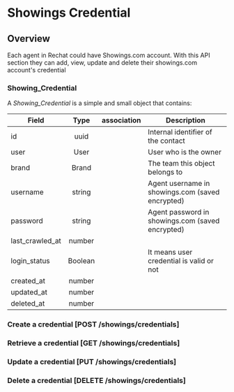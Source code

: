# Showings Credential

## Overview
Each agent in Rechat could have Showings.com account. With this API section they can add, view, update and delete their showings.com account's credential

### Showing_Credential
A _Showing_Credential_ is a simple and small object that contains:

Field                   | Type          | association        | Description
------------------------|:-------------:|--------------------|------------------------------------------------------------------------
id                      | uuid          |                    | Internal identifier of the contact
user                    | User          |                    | User who is the owner
brand                   | Brand         |                    | The team this object belongs to
username                | string        |                    | Agent username in showings.com (saved encrypted)
password                | string        |                    | Agent password in showings.com (saved encrypted)
last_crawled_at         | number        |                    |
login_status            | Boolean       |                    | It means user credential is valid or not
created_at              | number        |                    |
updated_at              | number        |                    |
deleted_at              | number        |                    |


### Create a credential [POST /showings/credentials]
<!-- include(tests/showings/createCredential.md) -->

### Retrieve a credential [GET /showings/credentials]
<!-- include(tests/showings/getCredential.md) -->

### Update a credential [PUT /showings/credentials]
<!-- include(tests/showings/updateCredential.md) -->

### Delete a credential [DELETE /showings/credentials]
<!-- include(tests/showings/deleteCredential.md) -->